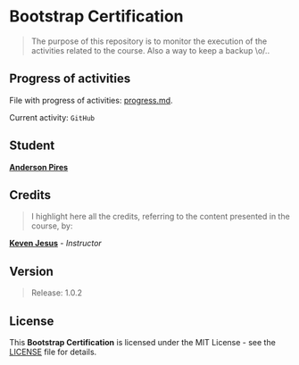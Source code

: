 # Bootstrap Certification

> The purpose of this repository is to monitor the execution of the activities related to the course. Also a way to keep a backup \o/..

## Progress of activities

File with progress of activities: [progress.md](/assets/docs/progress.md).

Current activity: `GitHub`

## Student

**[Anderson Pires](https://github.com/APSantos-Pires)**

## Credits

> I highlight here all the credits, referring to the content presented in the course, by:

**[Keven Jesus](https://github.com/kevenjesus)** - *Instructor*

## Version

> Release: 1.0.2

## License

This **Bootstrap Certification** is licensed under the MIT License - see the [LICENSE](/LICENSE) file for details.
